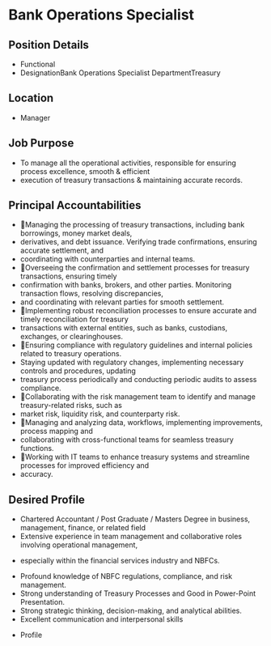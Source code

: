 # Bank Operations Specialist

## Position Details

* Functional
* DesignationBank Operations Specialist DepartmentTreasury

## Location

* Manager

## Job Purpose

* To manage all the operational activities, responsible for ensuring process excellence, smooth & efficient
* execution of treasury transactions & maintaining accurate records.

## Principal Accountabilities

* Managing  the  processing  of treasury  transactions,  including  bank  borrowings,  money  market  deals,
* derivatives,  and  debt  issuance.  Verifying  trade  confirmations,  ensuring  accurate  settlement,  and
* coordinating with counterparties and internal teams.
* Overseeing  the  confirmation  and  settlement  processes  for  treasury  transactions,  ensuring  timely
* confirmation with banks, brokers, and other parties. Monitoring transaction flows, resolving discrepancies,
* and coordinating with relevant parties for smooth settlement.
* Implementing robust reconciliation processes to ensure accurate and timely reconciliation for treasury
* transactions with external entities, such as banks, custodians, exchanges, or clearinghouses.
* Ensuring compliance with regulatory guidelines and internal policies related to treasury operations.
* Staying updated with regulatory changes, implementing necessary controls and procedures, updating
* treasury process periodically and conducting periodic audits to assess compliance.
* Collaborating with the risk management team to identify and manage treasury-related risks, such as
* market risk, liquidity risk, and counterparty risk.
* Managing  and  analyzing  data,  workflows,  implementing  improvements,  process  mapping  and
* collaborating with cross-functional teams for seamless treasury functions.
* Working with IT teams to enhance treasury systems and streamline processes for improved efficiency and
* accuracy.

## Desired Profile

- Chartered Accountant / Post Graduate / Masters Degree in business, management, finance, or related field
- Extensive experience in team management and collaborative roles involving operational management,
* especially within the financial services industry and NBFCs.
- Profound knowledge of NBFC regulations, compliance, and risk management.
- Strong understanding of Treasury Processes and Good in Power-Point Presentation.
- Strong strategic thinking, decision-making, and analytical abilities.
- Excellent communication and interpersonal skills
* Profile

